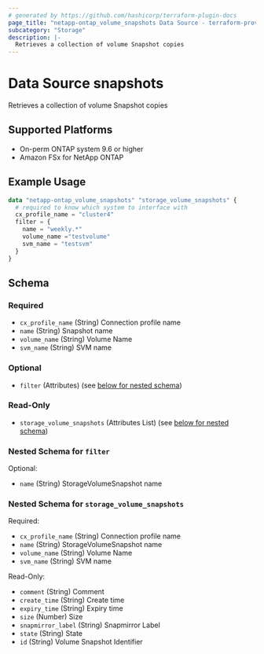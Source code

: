 ```yaml
---
# generated by https://github.com/hashicorp/terraform-plugin-docs
page_title: "netapp-ontap_volume_snapshots Data Source - terraform-provider-netapp-ontap"
subcategory: "Storage"
description: |-
  Retrieves a collection of volume Snapshot copies
---
```


# Data Source snapshots

Retrieves a collection of volume Snapshot copies

## Supported Platforms
* On-perm ONTAP system 9.6 or higher
* Amazon FSx for NetApp ONTAP

## Example Usage
```terraform
data "netapp-ontap_volume_snapshots" "storage_volume_snapshots" {
  # required to know which system to interface with
  cx_profile_name = "cluster4"
  filter = {
    name = "weekly.*"
    volume_name ="testvolume"
    svm_name = "testsvm"
  }
}
```

<!-- schema generated by tfplugindocs -->
## Schema

### Required

- `cx_profile_name` (String) Connection profile name
- `name` (String) Snapshot name
- `volume_name` (String) Volume Name
- `svm_name` (String) SVM name

### Optional

- `filter` (Attributes) (see [below for nested schema](#nestedatt--filter))

### Read-Only

- `storage_volume_snapshots` (Attributes List) (see [below for nested schema](#nestedatt--storage_volume_snapshots))

<a id="nestedatt--filter"></a>
### Nested Schema for `filter`

Optional:

- `name` (String) StorageVolumeSnapshot name


<a id="nestedatt--storage_volume_snapshots"></a>
### Nested Schema for `storage_volume_snapshots`

Required:

- `cx_profile_name` (String) Connection profile name
- `name` (String) StorageVolumeSnapshot name
- `volume_name` (String) Volume Name
- `svm_name` (String) SVM name

Read-Only:

- `comment` (String) Comment
- `create_time` (String) Create time
- `expiry_time` (String) Expiry time
- `size` (Number) Size
- `snapmirror_label` (String) Snapmirror Label
- `state` (String) State
- `id` (String) Volume Snapshot Identifier


